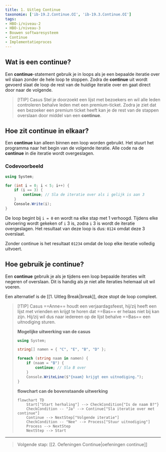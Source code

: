 ```yaml
---
title: 1. Uitleg Continue
taxonomie: ['ib-19.2.Continue.OI', 'ib-19.3.Continue.OI']
tags:
- HBO-i/niveau-2
- HBO-i/niveau-3
- Bouwen softwaresysteem
- Continue
- Implementatieproces
---
```


## Wat is een continue?
Een **continue**-statement gebruik je in loops als je een bepaalde iteratie over wil slaan zonder de hele loop te stoppen. Zodra de **continue** uit wordt gevoerd slaat de loop de rest van de huidige iteratie over en gaat direct door naar de volgende.

> [!TIP] Casus
> Stel je doorzoekt een lijst met bezoekers en wil alle leden controleren behalve leden met een premium-ticket. Zodra je ziet dat een bezoeker een premium ticket heeft kan je de rest van de stappen overslaan door middel van een **continue**.

## Hoe zit continue in elkaar?
Een **continue** kan alleen binnen een loop worden gebruikt. Het stuurt het programma naar het begin van de volgende iteratie. Alle code na de **continue** in die iteratie wordt overgeslagen.

### Codevoorbeeld
```csharp
using System;

for (int i = 0; i < 5; i++) {
    if (i == 3) {
        continue; // Sla de iteratie over als i gelijk is aan 3
    }
    Console.Write(i);
}
```

De loop begint bij `i = 0` en wordt na elke stap met 1 verhoogd. Tijdens elke uitvoering wordt gekeken of `i` 3 is, zodra `i` 3 is wordt de iteratie overgeslagen. Het resultaat van deze loop is dus: `0124` omdat deze 3 overslaat. 

Zonder continue is het resultaat `01234` omdat de loop elke iteratie volledig uitvoert.

## Hoe gebruik je continue?
Een **continue** gebruik je als je tijdens een loop bepaalde iteraties wilt negeren of overslaan. Dit is handig als je niet alle iteraties helemaal uit wil voeren.

Een alternatief is de [[1. Uitleg Break|break]], deze stopt de loop compleet.

> [!TIP] Casus
> ==Anne== houdt een verjaardagsfeest, hij/zij heeft een lijst met vrienden en krijgt te horen dat ==Bas== er helaas niet bij kan zijn. 
> Hij/zij wil dus naar iedereen op de lijst behalve ==Bas== een uitnodiging sturen.
> 
> **Mogelijke uitwerking van de casus**
> ```csharp
> using System;
> 
> string[] namen = { "C", "E", "B", "D" };
> 
> foreach (string naam in namen) {
>     if (naam = "B") {
>         continue; // Sla B over
>     }
>     Console.WriteLine($"{naam} krijgt een uitnodiging.");
> }
> 
> ```
> 
> **flowchart can de bovenstaande uitwerking**
> ```mermaid
> flowchart TD
>     Start["Start herhaling"] --> CheckCondition{"Is de naam B?"}
>     CheckCondition -- "Ja" --> Continue["Sla iteratie over met continue"]
>     Continue --> NextStep["Volgende iteratie"]
>     CheckCondition -- "Nee" --> Process["Stuur uitnodiging"]
>     Process --> NextStep
>     NextStep --> Start
> ```

---

> Volgende stap: [[2. Oefeningen Continue|oefeningen continue]]
